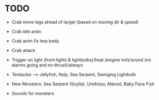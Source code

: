 
# TODO




- Crab move legs ahead of target (based on moving dir & speed)
- Crab idle anim
- Crab anim fix lerp body
- Crab attack 

- Trigger on light (front lights & lightbulbs)/heat (engine hot)/sound (no alarms going and no thrust)/always
		
		
- Tentacles --> Jellyfish, Kelp, Sea Serpent, Swinging Lightbulb
- New Monsters: Sea Serpent (Scylla), Umibōzu, Marool, Baby Face Fish
- Sounds for monsters
